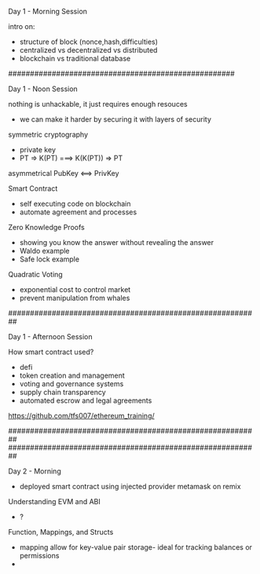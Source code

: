 Day 1 - Morning Session

intro on:
- structure of block (nonce,hash,difficulties)
- centralized vs decentralized vs distributed
- blockchain vs traditional database

####################################################

Day 1 - Noon Session

nothing is unhackable, it just requires enough resouces
- we can make it harder by securing it with layers of security

symmetric cryptography
- private key
- PT => K(PT) ===> K(K(PT)) => PT

asymmetrical
PubKey <==> PrivKey

Smart Contract
- self executing code on blockchain
- automate agreement and processes

Zero Knowledge Proofs
- showing you know the answer without revealing the answer
- Waldo example
- Safe lock example

Quadratic Voting
- exponential cost to control market
- prevent manipulation from whales

##########################################################

Day 1 - Afternoon Session

How smart contract used?
- defi
- token creation and management
- voting and governance systems
- supply chain transparency
- automated escrow and legal agreements


https://github.com/tfs007/ethereum_training/


##########################################################
##########################################################

Day 2 - Morning

- deployed smart contract using injected provider metamask on remix

Understanding EVM and ABI
- ?

Function, Mappings, and Structs
- mapping allow for key-value pair storage- ideal for tracking balances or permissions
- 

